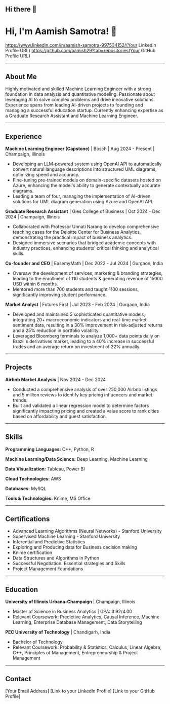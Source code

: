 ## Hi there 👋

# Hi, I'm Aamish Samotra! 👋

https://www.linkedin.com/in/aamish-samotra-997534152/(Your LinkedIn Profile URL)
https://github.com/aamish29?tab=repositories(Your GitHub Profile URL)

---

## About Me

Highly motivated and skilled Machine Learning Engineer with a strong foundation in data analysis and quantitative modeling. Passionate about leveraging AI to solve complex problems and drive innovative solutions. Experience spans from leading AI-driven projects to founding and managing a successful education startup. Currently enhancing expertise as a Graduate Research Assistant and Machine Learning Engineer.

---

## Experience

**Machine Learning Engineer (Capstone)** | Bosch | Aug 2024 - Present | Champaign, Illinois

*   Developing an LLM-powered system using OpenAI API to automatically convert natural language descriptions into structured UML diagrams, optimizing speed and accuracy.
*   Fine-tuning pre-trained models on domain-specific datasets hosted on Azure, enhancing the model's ability to generate contextually accurate diagrams.
*   Leading a team of four, managing the implementation of AI-driven solutions for UML diagram generation using Azure and OpenAI API.

**Graduate Research Assistant** | Gies College of Business | Oct 2024 - Dec 2024 | Champaign, Illinois

*   Collaborated with Professor Unnati Narang to develop comprehensive teaching cases for the Deloitte Center for Business Analytics, demonstrating the practical impact of business analytics.
*   Designed immersive scenarios that bridged academic concepts with industry practices, enhancing students' critical thinking and analytical skills.

**Co-founder and CEO** | EasemyMath | Dec 2022 - Jul 2024 | Gurgaon, India

*   Oversaw the development of services, marketing & branding strategies, leading to the enrollment of 110 students & generating revenue of 15000 USD within 6 months.
*   Mentored more than 700 students and taught 1100 sessions, significantly improving student performance.

**Market Analyst** | Futures First | Jul 2023 - Feb 2024 | Gurgaon, India

*   Developed and maintained 5 sophisticated quantitative models, integrating 20+ macroeconomic indicators and real-time market sentiment data, resulting in a 30% improvement in risk-adjusted returns and a 25% reduction in portfolio volatility.
*   Leveraged Bloomberg terminals to analyze 1,000+ data points daily on Brazil's derivatives market, leading to a 40% increase in successful trades and an average return on investment of 22% annually.

---

## Projects

**Airbnb Market Analysis** | Nov 2024 - Dec 2024

*   Conducted a comprehensive analysis of over 250,000 Airbnb listings and 5 million reviews to identify key pricing influencers and market trends.
*   Built and validated a linear regression model to determine factors significantly impacting pricing and created a value score to rank cities based on affordability and guest satisfaction.

---

## Skills

**Programming Languages:** C++, Python, R

**Machine Learning/Data Science:** Deep Learning, Machine Learning

**Data Visualization:** Tableau, Power BI

**Cloud Technologies:** AWS

**Databases:** MySQL

**Tools & Technologies:** Knime, MS Office

---

## Certifications

*   Advanced Learning Algorithms (Neural Networks) - Stanford University
*   Supervised Machine Learning - Stanford University
*   Inferential and Predictive Statistics
*   Exploring and Producing data for Business decision making
*   Knime certification
*   Data Structures and Algorithms in Python
*   Successful Negotiation: Essential strategies and Skills
*   Project Management Foundations

---

## Education

**University of Illinois Urbana-Champaign** | Champaign, Illinois

*   Master of Science in Business Analytics | GPA: 3.92/4.00
*   Relevant Coursework: Predictive Analytics, Causal Inference, Machine Learning, Enterprise Database Management, Data Storytelling

**PEC University of Technology** | Chandigarh, India

*   Bachelor of Technology
*   Relevant Coursework: Probability & Statistics, Calculus, Linear Algebra, C++, Principles of Management, Entrepreneurship & Project Management

---

## Contact

[Your Email Address]
[Link to your LinkedIn Profile]
[Link to your GitHub Profile]
